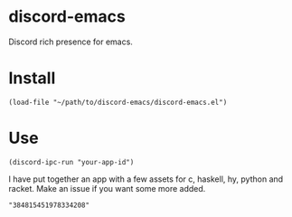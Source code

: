# discord-emacs
Discord rich presence for emacs.

# Install

```
(load-file "~/path/to/discord-emacs/discord-emacs.el")
```

# Use

```elisp
(discord-ipc-run "your-app-id")
```

I have put together an app with a few assets for c, haskell, hy, python and racket. Make an issue if you want some more added.
```
"384815451978334208"
```
